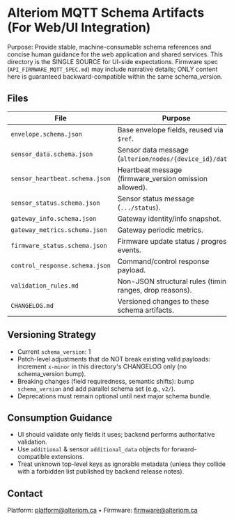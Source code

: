 # Alteriom MQTT Schema Artifacts (For Web/UI Integration)

Purpose: Provide stable, machine-consumable schema references and concise human guidance for the web application and shared services. This directory is the SINGLE SOURCE for UI-side expectations. Firmware spec (`API_FIRMWARE_MQTT_SPEC.md`) may include narrative details; ONLY content here is guaranteed backward-compatible within the same schema_version.

## Files

| File | Purpose |
|------|---------|
| `envelope.schema.json` | Base envelope fields, reused via `$ref`. |
| `sensor_data.schema.json` | Sensor data message (`alteriom/nodes/{device_id}/data`). |
| `sensor_heartbeat.schema.json` | Heartbeat message (firmware_version omission allowed). |
| `sensor_status.schema.json` | Sensor status message (`.../status`). |
| `gateway_info.schema.json` | Gateway identity/info snapshot. |
| `gateway_metrics.schema.json` | Gateway periodic metrics. |
| `firmware_status.schema.json` | Firmware update status / progress events. |
| `control_response.schema.json` | Command/control response payload. |
| `validation_rules.md` | Non-JSON structural rules (timing, ranges, drop reasons). |
| `CHANGELOG.md` | Versioned changes to these schema artifacts. |

## Versioning Strategy

- Current `schema_version`: 1
- Patch-level adjustments that do NOT break existing valid payloads: increment `x-minor` in this directory's CHANGELOG only (no schema_version bump).
- Breaking changes (field requiredness, semantic shifts): bump `schema_version` and add parallel schema set (e.g., `v2/`).
- Deprecations must remain optional until next major schema bundle.

## Consumption Guidance

- UI should validate only fields it uses; backend performs authoritative validation.
- Use `additional` & sensor `additional_data` objects for forward-compatible extensions.
- Treat unknown top-level keys as ignorable metadata (unless they collide with a forbidden list published by backend release notes).

## Contact
Platform: platform@alteriom.ca  •  Firmware: firmware@alteriom.ca
